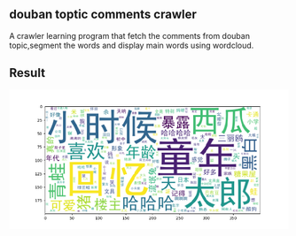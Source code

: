 ## douban toptic comments crawler

A crawler learning program that fetch the comments from douban topic,segment the words and display main words using wordcloud.

## Result

![result](./Figure_1.png)



